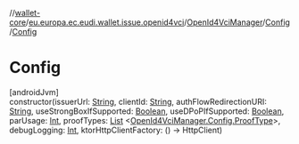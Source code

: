 //[wallet-core](../../../../index.md)/[eu.europa.ec.eudi.wallet.issue.openid4vci](../../index.md)/[OpenId4VciManager](../index.md)/[Config](index.md)/[Config](-config.md)

# Config

[androidJvm]\
constructor(issuerUrl: [String](https://kotlinlang.org/api/latest/jvm/stdlib/kotlin/-string/index.html),
clientId: [String](https://kotlinlang.org/api/latest/jvm/stdlib/kotlin/-string/index.html),
authFlowRedirectionURI: [String](https://kotlinlang.org/api/latest/jvm/stdlib/kotlin/-string/index.html),
useStrongBoxIfSupported: [Boolean](https://kotlinlang.org/api/latest/jvm/stdlib/kotlin/-boolean/index.html),
useDPoPIfSupported: [Boolean](https://kotlinlang.org/api/latest/jvm/stdlib/kotlin/-boolean/index.html),
parUsage: [Int](https://kotlinlang.org/api/latest/jvm/stdlib/kotlin/-int/index.html),
proofTypes: [List](https://kotlinlang.org/api/latest/jvm/stdlib/kotlin.collections/-list/index.html)
&lt;[OpenId4VciManager.Config.ProofType](-proof-type/index.md)&gt;,
debugLogging: [Int](https://kotlinlang.org/api/latest/jvm/stdlib/kotlin/-int/index.html), ktorHttpClientFactory: ()
-&gt; HttpClient)
